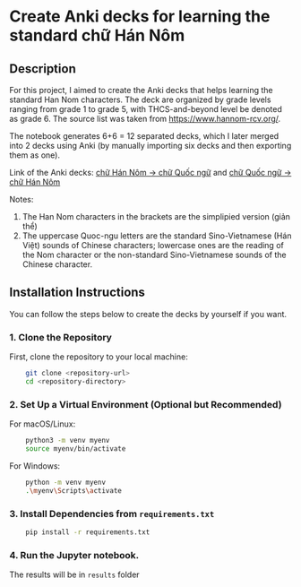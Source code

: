 # Create Anki decks for learning the standard chữ Hán Nôm

## Description
For this project, I aimed to create the Anki decks that helps learning the standard Han Nom characters. The deck are organized by grade levels ranging from grade 1 to grade 5, with THCS-and-beyond level be denoted as grade 6. The source list was taken from https://www.hannom-rcv.org/.

The notebook generates 6+6 = 12 separated decks, which I later merged into 2 decks using Anki (by manually importing six decks and then exporting them as one).

Link of the Anki decks: [chữ Hán Nôm -> chữ Quốc ngữ](https://ankiweb.net/shared/info/447461247) and [chữ Quốc ngữ -> chữ Hán Nôm](https://ankiweb.net/shared/info/737152775)

Notes:
1. The Han Nom characters in the brackets are the simplipied version (giản thể)
2. The uppercase Quoc-ngu letters are the standard Sino-Vietnamese (Hán Việt) sounds of Chinese characters; lowercase ones are the reading of the Nom character or the non-standard Sino-Vietnamese sounds of the Chinese character.

## Installation Instructions

You can follow the steps below to create the decks by yourself if you want.

### 1. **Clone the Repository**
First, clone the repository to your local machine:

```bash
    git clone <repository-url>
    cd <repository-directory>
```

### 2. **Set Up a Virtual Environment (Optional but Recommended)**

For macOS/Linux:
```bash
    python3 -m venv myenv
    source myenv/bin/activate
```
For Windows:
```bash
    python -m venv myenv
    .\myenv\Scripts\activate
```

### 3. Install Dependencies from `requirements.txt`
```bash
    pip install -r requirements.txt
```
### 4. Run the Jupyter notebook.

The results will be in `results` folder
